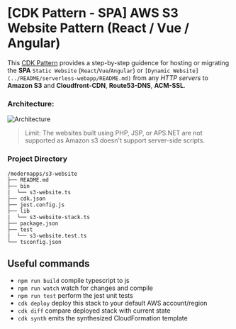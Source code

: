 # [CDK Pattern - SPA] AWS S3 Website Pattern (React / Vue / Angular)

This [CDK Pattern](https://cdkpatterns.com/patterns/) provides a step-by-step guidence for hosting or migrating the **SPA** `Static Website` (`React`/`Vue`/`Angular`) or `[Dynamic Website](../README/serverless-webapp/README.md)` from any _HTTP servers_ to **Amazon S3** and **Cloudfront-CDN**, **Route53-DNS**, **ACM-SSL**.

### Architecture:
![Architecture](https://github.com/nnthanh101/modernapps/raw/main/README/images/s3-website-architecture.png)

> Limit: The websites built using PHP, JSP, or APS.NET are not supported as Amazon s3 doesn't support server-side scripts.

### Project Directory

```
/modernapps/s3-website
├── README.md
├── bin
|  └── s3-website.ts
├── cdk.json
├── jest.config.js
├── lib
|  └── s3-website-stack.ts
├── package.json
├── test
|  └── s3-website.test.ts
└── tsconfig.json
```

## Useful commands

 * `npm run build`   compile typescript to js
 * `npm run watch`   watch for changes and compile
 * `npm run test`    perform the jest unit tests
 * `cdk deploy`      deploy this stack to your default AWS account/region
 * `cdk diff`        compare deployed stack with current state
 * `cdk synth`       emits the synthesized CloudFormation template
